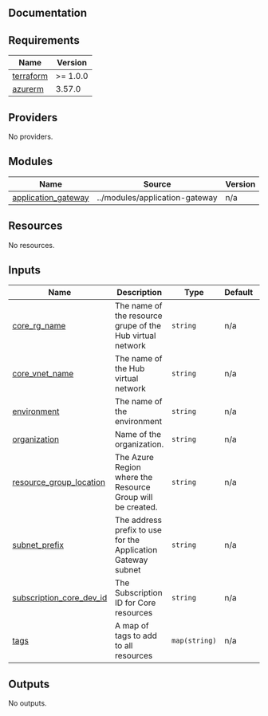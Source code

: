 ## Documentation

<!-- BEGINNING OF PRE-COMMIT-TERRAFORM DOCS HOOK -->
## Requirements

| Name | Version |
|------|---------|
| <a name="requirement_terraform"></a> [terraform](#requirement\_terraform) | >= 1.0.0 |
| <a name="requirement_azurerm"></a> [azurerm](#requirement\_azurerm) | 3.57.0 |

## Providers

No providers.

## Modules

| Name | Source | Version |
|------|--------|---------|
| <a name="module_application_gateway"></a> [application\_gateway](#module\_application\_gateway) | ../modules/application-gateway | n/a |

## Resources

No resources.

## Inputs

| Name | Description | Type | Default | Required |
|------|-------------|------|---------|:--------:|
| <a name="input_core_rg_name"></a> [core\_rg\_name](#input\_core\_rg\_name) | The name of the resource grupe of the Hub virtual network | `string` | n/a | yes |
| <a name="input_core_vnet_name"></a> [core\_vnet\_name](#input\_core\_vnet\_name) | The name of the Hub virtual network | `string` | n/a | yes |
| <a name="input_environment"></a> [environment](#input\_environment) | The name of the environment | `string` | n/a | yes |
| <a name="input_organization"></a> [organization](#input\_organization) | Name of the organization. | `string` | n/a | yes |
| <a name="input_resource_group_location"></a> [resource\_group\_location](#input\_resource\_group\_location) | The Azure Region where the Resource Group will be created. | `string` | n/a | yes |
| <a name="input_subnet_prefix"></a> [subnet\_prefix](#input\_subnet\_prefix) | The address prefix to use for the Application Gateway subnet | `string` | n/a | yes |
| <a name="input_subscription_core_dev_id"></a> [subscription\_core\_dev\_id](#input\_subscription\_core\_dev\_id) | The Subscription ID for Core resources | `string` | n/a | yes |
| <a name="input_tags"></a> [tags](#input\_tags) | A map of tags to add to all resources | `map(string)` | n/a | yes |

## Outputs

No outputs.
<!-- END OF PRE-COMMIT-TERRAFORM DOCS HOOK -->
